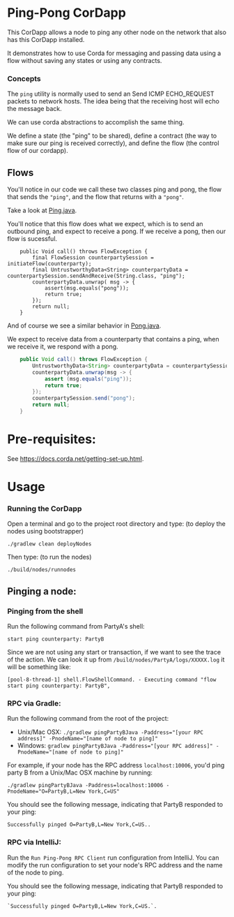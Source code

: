 # Ping-Pong CorDapp

This CorDapp allows a node to ping any other node on the network that also has this CorDapp installed.

It demonstrates how to use Corda for messaging and passing data using a flow without saving any states or using any contracts.


### Concepts


The `ping` utility is normally used to send an Send ICMP ECHO_REQUEST packets to network hosts. The idea being that the receiving host will echo the message back.

We can use corda abstractions to accomplish the same thing.

We define a state (the "ping" to be shared), define a contract (the way to make sure our ping is received correctly), and define the flow (the control flow of our cordapp).


## Flows

You'll notice in our code we call these two classes ping and pong, the flow that sends the `"ping"`, and the flow that returns with a `"pong"`.


Take a look at [Ping.java](https://github.com/corda/samples-java/blob/master/basic-cordapps/flow-send-msg/workflows-java/src/main/java/net/corda/examples/pingpong/flows/Ping.java#L20-L28).

You'll notice that this flow does what we expect, which is to send an outbound ping, and expect to receive a pong. If we receive a pong, then our flow is sucessful.

```
    public Void call() throws FlowException {
        final FlowSession counterpartySession = initiateFlow(counterparty);
        final UntrustworthyData<String> counterpartyData = counterpartySession.sendAndReceive(String.class, "ping");
        counterpartyData.unwrap( msg -> {
            assert(msg.equals("pong"));
            return true;
        });
        return null;
    }
```


And of course we see a similar behavior in [Pong.java](https://github.com/corda/samples-java/blob/master/basic-cordapps/flow-send-msg/workflows-java/src/main/java/net/corda/examples/pingpong/flows/Pong.java#L22-L30).

We expect to receive data from a counterparty that contains a ping, when we receive it, we respond with a pong.

```java
    public Void call() throws FlowException {
        UntrustworthyData<String> counterpartyData = counterpartySession.receive(String.class);
        counterpartyData.unwrap(msg -> {
            assert (msg.equals("ping"));
            return true;
        });
        counterpartySession.send("pong");
        return null;
    }
```



# Pre-requisites:

See https://docs.corda.net/getting-set-up.html.

# Usage

### Running the CorDapp

Open a terminal and go to the project root directory and type: (to deploy the nodes using bootstrapper)
```
./gradlew clean deployNodes
```
Then type: (to run the nodes)
```
./build/nodes/runnodes
```
## Pinging a node:


### Pinging from the shell
Run the following command from PartyA's shell:
```
start ping counterparty: PartyB
```
Since we are not using any start or transaction, if we want to see the trace of the action. We can look it up from `/build/nodes/PartyA/logs/XXXXX.log` it will be something like:
```
[pool-8-thread-1] shell.FlowShellCommand. - Executing command "flow start ping counterparty: PartyB",
```


### RPC via Gradle:

Run the following command from the root of the project:

* Unix/Mac OSX: `./gradlew pingPartyBJava -Paddress="[your RPC address]" -PnodeName="[name of node to ping]"`
* Windows: `gradlew pingPartyBJava -Paddress="[your RPC address]" -PnodeName="[name of node to ping]"`

For example, if your node has the RPC address `localhost:10006`, you'd ping party B from a
Unix/Mac OSX machine by running:

    ./gradlew pingPartyBJava -Paddress=localhost:10006 -PnodeName="O=PartyB,L=New York,C=US"

You should see the following message, indicating that PartyB responded to your ping:

    Successfully pinged O=PartyB,L=New York,C=US..

### RPC via IntelliJ:

Run the `Run Ping-Pong RPC Client` run configuration from IntelliJ. You can modify the run
configuration to set your node's RPC address and the name of the node to ping.

You should see the following message, indicating that PartyB responded to your ping:

    `Successfully pinged O=PartyB,L=New York,C=US.`.

